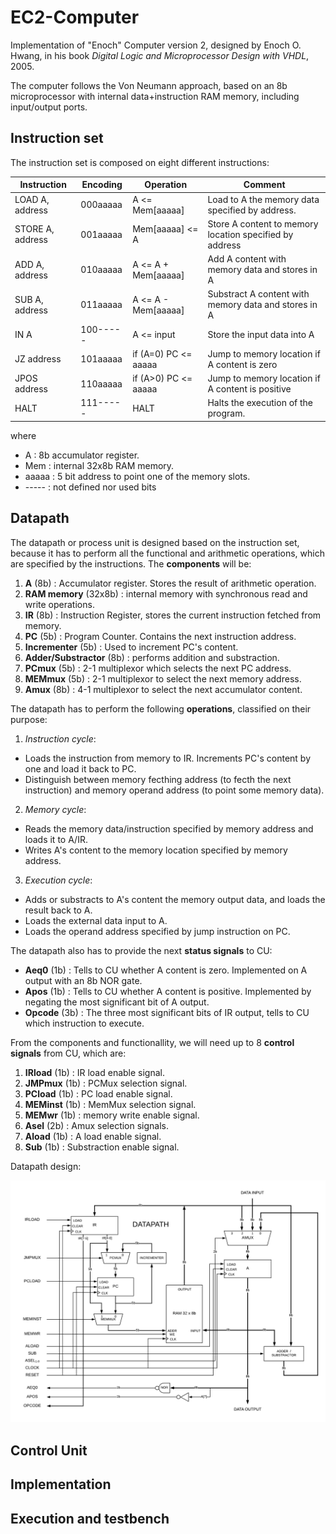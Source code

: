 # EC2-Computer

Implementation of "Enoch" Computer version 2, designed by Enoch O. Hwang, in his book _Digital Logic and Microprocessor Design with VHDL_, 2005.

The computer follows the Von Neumann approach, based on an 8b microprocessor with internal data+instruction RAM memory, including input/output ports.

## Instruction set

The instruction set is composed on eight different instructions:

|   Instruction    |    Encoding    |      Operation       |                       Comment                            |
|------------------|----------------|----------------------|----------------------------------------------------------|
| LOAD A, address  |    000aaaaa    |    A <= Mem[aaaaa]   |  Load to A the memory data specified by address.         |
| STORE A, address |    001aaaaa    |    Mem[aaaaa] <= A   |  Store A content to memory location specified by address |
|  ADD A, address  |    010aaaaa    |  A <= A + Mem[aaaaa] |  Add A content with memory data and stores in A          |
|  SUB A, address  |    011aaaaa    |  A <= A - Mem[aaaaa] |  Substract A content with memory data and stores in A    |
|       IN A       |    100-----    |      A <= input      |  Store the input data into A                             |
|   JZ address     |    101aaaaa    | if (A=0) PC <= aaaaa |  Jump to memory location if A content is zero            |
|  JPOS address    |    110aaaaa    | if (A>0) PC <= aaaaa |  Jump to memory location if A content is positive        |
|       HALT       |    111-----    |         HALT         |  Halts the execution of the program.                     |

 where 
 + A : 8b accumulator register.
 + Mem : internal 32x8b RAM memory.
 + aaaaa : 5 bit address to point one of the memory slots.
 + ----- : not defined nor used bits
 
 ## Datapath
 
The datapath or process unit is designed based on the instruction set, because it has to perform all the functional and arithmetic operations, which are specified by the instructions. The **components** will be:

1. **A** (8b) : Accumulator register. Stores the result of arithmetic operation.
2. **RAM memory** (32x8b) : internal memory with synchronous read and write operations. 
3. **IR** (8b) : Instruction Register, stores the current instruction fetched from memory.
4. **PC** (5b) : Program Counter. Contains the next instruction address.
5. **Incrementer** (5b) : Used to increment PC's content.
6. **Adder/Substractor** (8b) : performs addition and substraction.
7. **PCmux** (5b) : 2-1 multiplexor which selects the next PC address.
8. **MEMmux** (5b) : 2-1 multiplexor to select the next memory address.
9. **Amux** (8b) : 4-1 multiplexor to select the next accumulator content.

The datapath has to perform the following **operations**, classified on their purpose:

1. _Instruction cycle_: 
 + Loads the instruction from memory to IR. Increments PC's content by one and load it back to PC. 
 + Distinguish between memory fecthing address (to fecth the next instruction) and memory operand address (to point some memory data).

2. _Memory cycle_: 
 + Reads the memory data/instruction specified by memory address and loads it to A/IR.
 + Writes A's content to the memory location specified by memory address.
 
3. _Execution cycle_:
 + Adds or substracts to A's content the memory output data, and loads the result back to A.
 + Loads the external data input to A.
 + Loads the operand address specified by jump instruction on PC.
 
The datapath also has to provide the next **status signals** to CU:

+ **Aeq0** (1b) : Tells to CU whether A content is zero. Implemented on A output with an 8b NOR gate.
+ **Apos** (1b) : Tells to CU whether A content is positive. Implemented by negating the most significant bit of A output.
+ **Opcode** (3b) : The three most significant bits of IR output, tells to CU which instruction to execute.
 
From the components and functionallity, we will need up to 8 **control signals** from CU, which are:

1. **IRload** (1b) : IR load enable signal.
2. **JMPmux** (1b) : PCMux selection signal.
3. **PCload** (1b) : PC load enable signal.
4. **MEMinst** (1b) : MemMux selection signal.
5. **MEMwr** (1b) : memory write enable signal.
6. **Asel** (2b) : Amux selection signals.
7. **Aload** (1b) : A load enable signal.
8. **Sub** (1b) : Substraction enable signal.

Datapath design:

![](images/DATAPATH.png)

 ## Control Unit
 
 
 
 ## Implementation
 
 
 
 ## Execution and testbench
 
